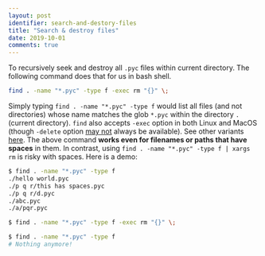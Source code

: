 ```yaml
---
layout: post
identifier: search-and-destory-files
title: "Search & destroy files"
date: 2019-10-01
comments: true
---
```

To recursively seek and destroy all `.pyc` files within current directory.
The following command does that for us in bash shell.

```bash
find . -name "*.pyc" -type f -exec rm "{}" \;
```

Simply typing `find . -name "*.pyc" -type f` would list all files (and not directories)
whose name matches the glob `*.pyc` within the directory `.` (current directory).
`find` also accepts `-exec` option in both Linux and MacOS (though `-delete`
option [may not](https://unix.stackexchange.com/questions/167823/find-exec-rm-vs-delete)
always be available). See other variants
[here](https://unix.stackexchange.com/questions/167823/find-exec-rm-vs-delete).
The above command **works even for filenames or paths that have spaces** in them.
In contrast, using `find . -name "*.pyc" -type f | xargs rm` is risky with spaces. Here is a demo:

```bash
$ find . -name "*.pyc" -type f
./hello world.pyc
./p q r/this has spaces.pyc
./p q r/d.pyc
./abc.pyc
./a/pqr.pyc

$ find . -name "*.pyc" -type f -exec rm "{}" \;

$ find . -name "*.pyc" -type f
# Nothing anymore!
```


